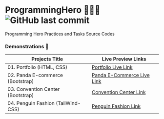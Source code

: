 # ProgrammingHero 🦸🏻‍♂️ ![GitHub last commit](https://img.shields.io/github/last-commit/ruhulaminparvez/programminghero?color=blue&label=Last%20Commit&logo=github&logoColor=white&style=plastic)
Programming Hero Practices and Tasks Source Codes 



### Demonstrations 🔗

| **Projects Title** | **Live Preview Links** |
| --------- | --------------------- |
| 01. Portfolio (HTML, CSS) | [Portfolio Live Link](https://portfolio-module4.netlify.app/) |
| 02. Panda E-commerce (Bootstrap) | [Panda E-Commerce Live Link](https://panda-bootstrap-shop.netlify.app/) | 
| 03. Convention Center (Bootstrap) | [Convention Center Link]() |
| 04. Penguin Fashion (TailWind-CSS) | [Penguin Fashion Link]() |
